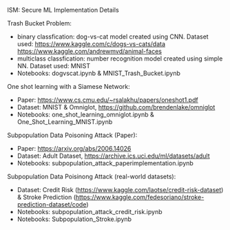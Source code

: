 ISM: Secure ML Implementation Details

Trash Bucket Problem:
- binary classfication: dog-vs-cat model created using CNN. Dataset used: https://www.kaggle.com/c/dogs-vs-cats/data https://www.kaggle.com/andrewmvd/animal-faces
- multiclass classfication: number recognition model created using simple NN. Dataset used: MNIST
- Notebooks: dogvscat.ipynb & MNIST_Trash_Bucket.ipynb


One shot learning with a Siamese Network: 
- Paper: https://www.cs.cmu.edu/~rsalakhu/papers/oneshot1.pdf
- Dataset: MNIST & Omniglot, https://github.com/brendenlake/omniglot
- Notebooks: one_shot_learning_omniglot.ipynb & One_Shot_Learning_MNIST.ipynb

Subpopulation Data Poisoning Attack (Paper):
- Paper: https://arxiv.org/abs/2006.14026
- Dataset: Adult Dataset, https://archive.ics.uci.edu/ml/datasets/adult
- Notebooks: subpopulation_attack_paperimplementation.ipynb

Subpopulation Data Poisinong Attack (real-world datasets):
- Dataset: Credit Risk (https://www.kaggle.com/laotse/credit-risk-dataset) & Stroke Prediction (https://www.kaggle.com/fedesoriano/stroke-prediction-dataset/code)
- Notebooks: subpopulation_attack_credit_risk.ipynb
- Notebooks: Subpopulation_Stroke.ipynb
